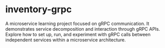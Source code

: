 # inventory-grpc
A microservice learning project focused on gRPC communication. It demonstrates service decomposition and interaction through gRPC APIs. Explore how to set up, run, and experiment with gRPC calls between independent services within a microservice architecture.